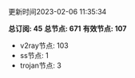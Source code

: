 更新时间2023-02-06 11:35:34

**总订阅: 45**
**总节点: 671**
**有效节点: 107**
- v2ray节点: 103
- ss节点: 1
- trojan节点: 3
